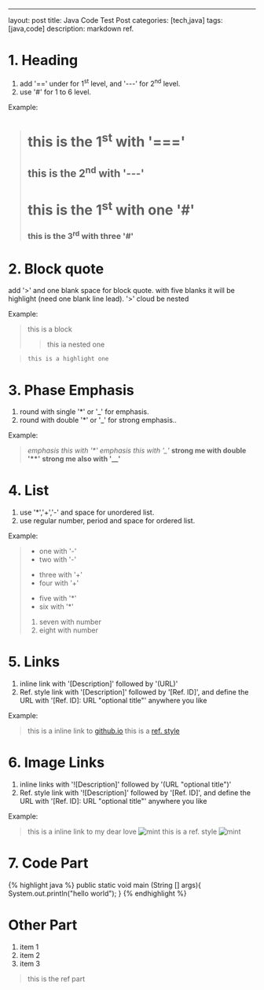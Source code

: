 ---
layout: post
title: Java Code Test Post
categories: [tech,java]
tags: [java,code]
description: markdown ref.

# 1. Heading
1. add '==' under for 1<sup>st</sup> level, and '---' for 2<sup>nd</sup> level.
2. use '#' for 1 to 6 level.

Example:
> this is the 1<sup>st</sup> with '==='
> ==========================
> this is the 2<sup>nd</sup> with '---'
> ----------------
>
> # this is the 1<sup>st</sup> with one '#'
> ### this is the 3<sup>rd</sup> with three '#'

# 2. Block quote
add '>' and one blank space for block quote.
with five blanks it will be highlight (need one blank line lead).
'>' cloud be nested

Example:
> this is a block 
>> this ia nested one

>     this is a highlight one

# 3. Phase Emphasis
1. round with single '*' or '_' for emphasis.
2. round with double '*' or '_' for strong emphasis..

Example:
> *emphasis this with '\*'*
> _emphasis this with '\_'_
> **strong me with double '\*\*'**
> __strong me also with '\_\_'__

# 4. List
1. use '\*','\+','\-' and space for unordered list.
2. use regular number, period and space for ordered list.

Example:
> - one with '\-'
> - two with '\-'
> + three with '\+'
> + four with '\+'
> * five with '\*'
> * six with '\*'
> 1. seven with number
> 2. eight with number

# 5. Links
1. inline link with '[Description]' followed by '(URL)'
2. Ref. style link with '[Description]' followed by '[Ref. ID]', and define the URL with '[Ref. ID]: URL "optional title"' anywhere you like

Example:
> this is a inline link to [github.io](http://www.github.io) 
> this is a [ref. style][github]

[github]: http://github.io "Github"

# 6. Image Links
1. inline links with '![Description]' followed by '(URL "optional title")'
2. Ref. style link with '![Description]' followed by '[Ref. ID]', and define the URL with '[Ref. ID]: URL "optional title"' anywhere you like 

Example:
> this is a inline link to my dear love ![mint](http://gravatar.duoshuo.com/avatar/8c127ee8fec4748aec269f4cf97dafd7?s=50)
> this is a ref. style ![mint][mint]

[mint]: http://gravatar.duoshuo.com/avatar/8c127ee8fec4748aec269f4cf97dafd7?s=50 "mint"

# 7. Code Part
{% highlight java %}
public static void main (String [] args){
  System.out.println("hello world");
}
{% endhighlight %}

# Other Part
1. item 1
2. item 2
3. item 3

> this is the ref part